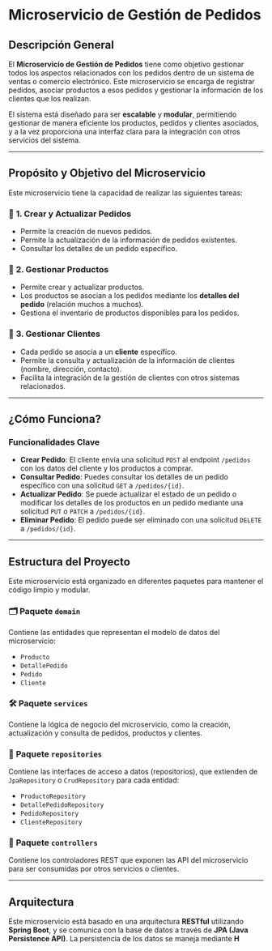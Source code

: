 # Microservicio de Gestión de Pedidos

## Descripción General

El **Microservicio de Gestión de Pedidos** tiene como objetivo gestionar todos los aspectos relacionados con los pedidos dentro de un sistema de ventas o comercio electrónico. Este microservicio se encarga de registrar pedidos, asociar productos a esos pedidos y gestionar la información de los clientes que los realizan.

El sistema está diseñado para ser **escalable** y **modular**, permitiendo gestionar de manera eficiente los productos, pedidos y clientes asociados, y a la vez proporciona una interfaz clara para la integración con otros servicios del sistema.

---

## Propósito y Objetivo del Microservicio

Este microservicio tiene la capacidad de realizar las siguientes tareas:

### 🚀 **1. Crear y Actualizar Pedidos**

- Permite la creación de nuevos pedidos.
- Permite la actualización de la información de pedidos existentes.
- Consultar los detalles de un pedido específico.

### 🛒 **2. Gestionar Productos**

- Permite crear y actualizar productos.
- Los productos se asocian a los pedidos mediante los **detalles del pedido** (relación muchos a muchos).
- Gestiona el inventario de productos disponibles para los pedidos.

### 👤 **3. Gestionar Clientes**

- Cada pedido se asocia a un **cliente** específico.
- Permite la consulta y actualización de la información de clientes (nombre, dirección, contacto).
- Facilita la integración de la gestión de clientes con otros sistemas relacionados.

---

## ¿Cómo Funciona?

### Funcionalidades Clave

- **Crear Pedido**: El cliente envía una solicitud `POST` al endpoint `/pedidos` con los datos del cliente y los productos a comprar.
- **Consultar Pedido**: Puedes consultar los detalles de un pedido específico con una solicitud `GET` a `/pedidos/{id}`.
- **Actualizar Pedido**: Se puede actualizar el estado de un pedido o modificar los detalles de los productos en un pedido mediante una solicitud `PUT` o `PATCH` a `/pedidos/{id}`.
- **Eliminar Pedido**: El pedido puede ser eliminado con una solicitud `DELETE` a `/pedidos/{id}`.

---

## Estructura del Proyecto

Este microservicio está organizado en diferentes paquetes para mantener el código limpio y modular.

### 🗂️ **Paquete `domain`**
Contiene las entidades que representan el modelo de datos del microservicio:
- `Producto`
- `DetallePedido`
- `Pedido`
- `Cliente`

### 🛠️ **Paquete `services`**
Contiene la lógica de negocio del microservicio, como la creación, actualización y consulta de pedidos, productos y clientes.

### 💾 **Paquete `repositories`**
Contiene las interfaces de acceso a datos (repositorios), que extienden de `JpaRepository` o `CrudRepository` para cada entidad:
- `ProductoRepository`
- `DetallePedidoRepository`
- `PedidoRepository`
- `ClienteRepository`

### 📡 **Paquete `controllers`**
Contiene los controladores REST que exponen las API del microservicio para ser consumidas por otros servicios o clientes.

---

## Arquitectura

Este microservicio está basado en una arquitectura **RESTful** utilizando **Spring Boot**, y se comunica con la base de datos a través de **JPA (Java Persistence API)**. La persistencia de los datos se maneja mediante **H**
